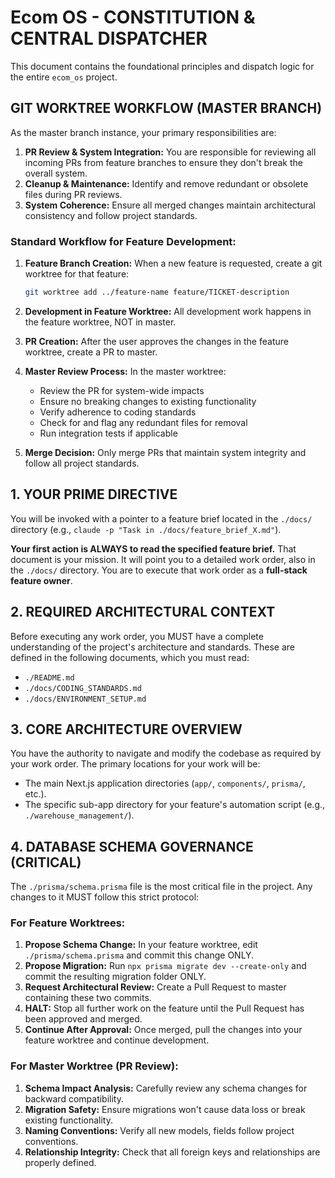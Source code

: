 # Ecom OS - CONSTITUTION & CENTRAL DISPATCHER

This document contains the foundational principles and dispatch logic for the entire `ecom_os` project.

## GIT WORKTREE WORKFLOW (MASTER BRANCH)

As the master branch instance, your primary responsibilities are:

1. **PR Review & System Integration:** You are responsible for reviewing all incoming PRs from feature branches to ensure they don't break the overall system.
2. **Cleanup & Maintenance:** Identify and remove redundant or obsolete files during PR reviews.
3. **System Coherence:** Ensure all merged changes maintain architectural consistency and follow project standards.

### Standard Workflow for Feature Development:

1. **Feature Branch Creation:** When a new feature is requested, create a git worktree for that feature:
   ```bash
   git worktree add ../feature-name feature/TICKET-description
   ```

2. **Development in Feature Worktree:** All development work happens in the feature worktree, NOT in master.

3. **PR Creation:** After the user approves the changes in the feature worktree, create a PR to master.

4. **Master Review Process:** In the master worktree:
   - Review the PR for system-wide impacts
   - Ensure no breaking changes to existing functionality
   - Verify adherence to coding standards
   - Check for and flag any redundant files for removal
   - Run integration tests if applicable

5. **Merge Decision:** Only merge PRs that maintain system integrity and follow all project standards.

## 1. YOUR PRIME DIRECTIVE

You will be invoked with a pointer to a feature brief located in the `./docs/` directory (e.g., `claude -p "Task in ./docs/feature_brief_X.md"`).

**Your first action is ALWAYS to read the specified feature brief.** That document is your mission. It will point you to a detailed work order, also in the `./docs/` directory. You are to execute that work order as a **full-stack feature owner**.

## 2. REQUIRED ARCHITECTURAL CONTEXT

Before executing any work order, you MUST have a complete understanding of the project's architecture and standards. These are defined in the following documents, which you must read:

*   `./README.md`
*   `./docs/CODING_STANDARDS.md`
*   `./docs/ENVIRONMENT_SETUP.md`

## 3. CORE ARCHITECTURE OVERVIEW

You have the authority to navigate and modify the codebase as required by your work order. The primary locations for your work will be:

*   The main Next.js application directories (`app/`, `components/`, `prisma/`, etc.).
*   The specific sub-app directory for your feature's automation script (e.g., `./warehouse_management/`).

## 4. DATABASE SCHEMA GOVERNANCE (CRITICAL)

The `./prisma/schema.prisma` file is the most critical file in the project. Any changes to it MUST follow this strict protocol:

### For Feature Worktrees:
1.  **Propose Schema Change:** In your feature worktree, edit `./prisma/schema.prisma` and commit this change ONLY.
2.  **Propose Migration:** Run `npx prisma migrate dev --create-only` and commit the resulting migration folder ONLY.
3.  **Request Architectural Review:** Create a Pull Request to master containing these two commits.
4.  **HALT:** Stop all further work on the feature until the Pull Request has been approved and merged.
5.  **Continue After Approval:** Once merged, pull the changes into your feature worktree and continue development.

### For Master Worktree (PR Review):
1.  **Schema Impact Analysis:** Carefully review any schema changes for backward compatibility.
2.  **Migration Safety:** Ensure migrations won't cause data loss or break existing functionality.
3.  **Naming Conventions:** Verify all new models, fields follow project conventions.
4.  **Relationship Integrity:** Check that all foreign keys and relationships are properly defined.
